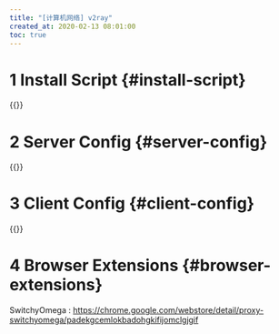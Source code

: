 ```yaml
---
title: "[计算机网络] v2ray"
created_at: 2020-02-13 08:01:00
toc: true
---
```


# 1 Install Script {#install-script}

{{<highlight-file file="install.sh" lang="sh">}}

# 2 Server Config {#server-config}

{{<highlight-file file="server-config.template.json" lang="json">}}

# 3 Client Config {#client-config}

{{<highlight-file file="client-config.template.json" lang="json">}}

# 4 Browser Extensions {#browser-extensions}

SwitchyOmega : <https://chrome.google.com/webstore/detail/proxy-switchyomega/padekgcemlokbadohgkifijomclgjgif>
